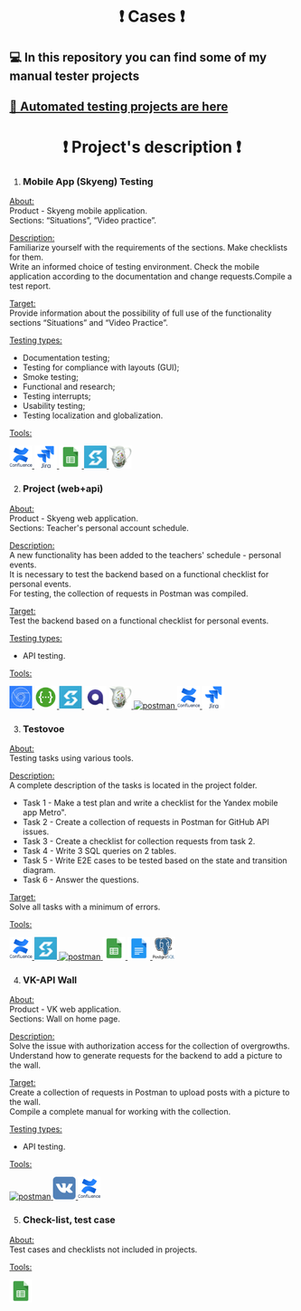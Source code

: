 
<h1 align="center">	&#10071 Cases &#10071</h1>

<p><h2>&#128187 In this repository you can find some of my manual tester projects</h2></p>
<p><h2><a href="https://github.com/evgenfromgus/Automation-Python"> &#129302 Automated testing projects are here</a></h2></p>
<h1 align="center">	&#10071 Project's description &#10071</h1>

1. ### **Mobile App (Skyeng) Testing**

<ins>About:</ins><br>
Product - Skyeng mobile application.<br>
Sections: “Situations”, “Video practice”.<br>

<ins>Description:</ins><br>
Familiarize yourself with the requirements of the sections. Make checklists for them.<br>
Write an informed choice of testing environment. Check the mobile application according to the documentation and change requests.Compile a test report.<br>

<ins>Target:</ins><br>
Provide information about the possibility of full use of the functionality
sections “Situations” and “Video Practice”.

<ins>Testing types:</ins><br> 
- Documentation testing;
- Testing for compliance with layouts (GUI);
- Smoke testing;
- Functional and research;
- Testing interrupts;
- Usability testing;
- Testing localization and globalization.

<ins>Tools:</ins><br>

<a href="https://www.atlassian.com/software/confluence" target="_blank" rel="noreferrer"> <img src="https://raw.githubusercontent.com/devicons/devicon/master/icons/confluence/confluence-original-wordmark.svg" alt="confluence" width="40" height="40"/> </a> 
<a href="https://www.atlassian.com/ru/software/jira" target="_blank" rel="noreferrer"> <img src="https://raw.githubusercontent.com/devicons/devicon/master/icons/jira/jira-original-wordmark.svg" alt="Jira" width="40" height="40"/> </a> 
<a href="https://www.google.com/intl/ru/sheets/about/" target="_blank" rel="noreferrer"> <img src="icon/icons8-google-sheets.svg" alt="miro" width="40" height="40"/> </a>
<a href="https://sitechco.ru/" target="_blank" rel="noreferrer"> <img src="icon/sitechko.png" alt="miro" width="40" height="40"/> </a> 
<a href="https://www.charlesproxy.com/" target="_blank" rel="noreferrer"> <img src="icon/charles_icon.svg" alt="miro" width="40" height="40"/> </a> 

2. ### **Project (web+api)**

<ins>About:</ins><br>
Product - Skyeng web application.<br>
Sections: Teacher's personal account schedule.<br>

<ins>Description:</ins><br>
A new functionality has been added to the teachers' schedule - personal events.<br>
It is necessary to test the backend based on a functional checklist for personal events.<br>
For testing, the collection of requests in Postman was compiled.

<ins>Target:</ins><br>
Test the backend based on a functional checklist for personal events.

<ins>Testing types:</ins><br> 
- API testing.

<ins>Tools:</ins><br>

<a href="" target="_blank" rel="noreferrer"> <img src="icon/devtools.png" alt="miro" width="40" height="40"/> </a> 
<a href="https://swagger.io/" target="_blank" rel="noreferrer"> <img src="icon/swagger-svgrepo-com.svg" alt="miro" width="40" height="40"/> </a>
<a href="https://sitechco.ru/" target="_blank" rel="noreferrer"> <img src="icon/sitechko.png" alt="miro" width="40" height="40"/> </a> 
<a href="https://app.qase.io/" target="_blank" rel="noreferrer"> <img src="icon/Qaseio.png" alt="miro" width="40" height="40"/> </a> 
<a href="https://www.charlesproxy.com/" target="_blank" rel="noreferrer"> <img src="icon/charles_icon.svg" alt="miro" width="40" height="40"/> </a> 
<a href="https://postman.com" target="_blank" rel="noreferrer"> <img src="https://www.vectorlogo.zone/logos/getpostman/getpostman-icon.svg" alt="postman" width="40" height="40"/> </a> 
<a href="https://www.atlassian.com/software/confluence" target="_blank" rel="noreferrer"> <img src="https://raw.githubusercontent.com/devicons/devicon/master/icons/confluence/confluence-original-wordmark.svg" alt="confluence" width="40" height="40"/> </a> 
<a href="https://www.atlassian.com/ru/software/jira" target="_blank" rel="noreferrer"> <img src="https://raw.githubusercontent.com/devicons/devicon/master/icons/jira/jira-original-wordmark.svg" alt="Jira" width="40" height="40"/> </a> 

3. ### **Testovoe**

<ins>About:</ins><br>
Testing tasks using various tools.<br>

<ins>Description:</ins><br>
A complete description of the tasks is located in the project folder. 
- Task 1 - Make a test plan and write a checklist for the Yandex mobile app Metro".<br>
- Task 2 - Create a collection of requests in Postman for GitHub API issues.<br>
- Task 3 - Create a checklist for collection requests from task 2.<br>
- Task 4 - Write 3 SQL queries on 2 tables.<br>
- Task 5 - Write E2E cases to be tested based on the state and transition diagram.
- Task 6 - Answer the questions.

<ins>Target:</ins><br>
Solve all tasks with a minimum of errors.

<ins>Tools:</ins><br>

<a href="https://www.atlassian.com/software/confluence" target="_blank" rel="noreferrer"> <img src="https://raw.githubusercontent.com/devicons/devicon/master/icons/confluence/confluence-original-wordmark.svg" alt="confluence" width="40" height="40"/> </a>
<a href="https://sitechco.ru/" target="_blank" rel="noreferrer"> <img src="icon/sitechko.png" alt="miro" width="40" height="40"/> </a> 
<a href="https://postman.com" target="_blank" rel="noreferrer"> <img src="https://www.vectorlogo.zone/logos/getpostman/getpostman-icon.svg" alt="postman" width="40" height="40"/> </a> 
<a href="https://www.google.com/intl/ru/sheets/about/" target="_blank" rel="noreferrer"> <img src="icon/icons8-google-sheets.svg" alt="miro" width="40" height="40"/> </a>
<a href="https://docs.google.com/document/u/0/?hl=ru" target="_blank" rel="noreferrer"> <img src="icon/icons8-google-docs.svg" alt="miro" width="40" height="40"/> </a>
<a href="https://www.postgresql.org" target="_blank" rel="noreferrer"> <img src="https://raw.githubusercontent.com/devicons/devicon/master/icons/postgresql/postgresql-original-wordmark.svg" alt="postgresql" width="40" height="40"/> </a> 

4. ### **VK-API Wall**

<ins>About:</ins><br>
Product - VK web application.<br>
Sections: Wall on home page.<br>

<ins>Description:</ins><br>
Solve the issue with authorization access for the collection of overgrowths.<br>
Understand how to generate requests for the backend to add a picture to the wall.

<ins>Target:</ins><br>
Create a collection of requests in Postman to upload posts with a picture to the wall.<br>
Compile a complete manual for working with the collection.

<ins>Testing types:</ins><br> 
- API testing.

<ins>Tools:</ins><br>

<a href="https://postman.com" target="_blank" rel="noreferrer"> <img src="https://www.vectorlogo.zone/logos/getpostman/getpostman-icon.svg" alt="postman" width="40" height="40"/> </a> 
<a href="https://vk.com" target="_blank" rel="noreferrer"> <img src="icon/vk-svgrepo-com.svg" alt="postman" width="40" height="40"/> </a> 
<a href="https://www.atlassian.com/software/confluence" target="_blank" rel="noreferrer"> <img src="https://raw.githubusercontent.com/devicons/devicon/master/icons/confluence/confluence-original-wordmark.svg" alt="confluence" width="40" height="40"/> </a>

5. ### **Сheck-list, test case**

<ins>About:</ins><br>
Test cases and checklists not included in projects.<br>

<ins>Tools:</ins><br>

<a href="https://www.google.com/intl/ru/sheets/about/" target="_blank" rel="noreferrer"> <img src="icon/icons8-google-sheets.svg" alt="miro" width="40" height="40"/> </a>
